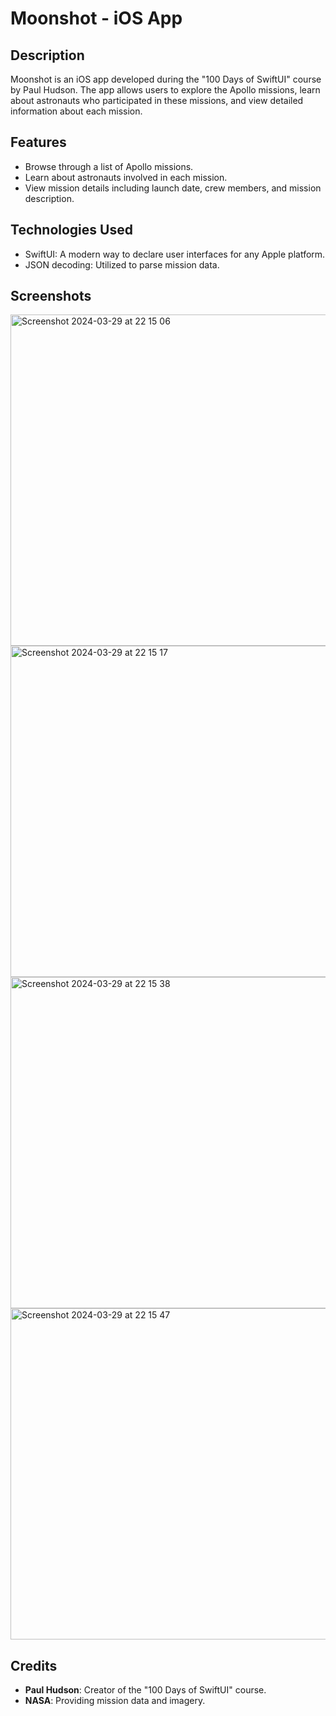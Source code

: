 # Moonshot - iOS App

## Description
Moonshot is an iOS app developed during the "100 Days of SwiftUI" course by Paul Hudson. The app allows users to explore the Apollo missions, learn about astronauts who participated in these missions, and view detailed information about each mission. 

## Features
- Browse through a list of Apollo missions.
- Learn about astronauts involved in each mission.
- View mission details including launch date, crew members, and mission description.

## Technologies Used
- SwiftUI: A modern way to declare user interfaces for any Apple platform.
- JSON decoding: Utilized to parse mission data.


## Screenshots
<img width="530" alt="Screenshot 2024-03-29 at 22 15 06" src="https://github.com/vladdikhtia/Moonshot/assets/103335282/3804770f-59fc-424d-90b3-a87bcdd65681">
<img width="530" alt="Screenshot 2024-03-29 at 22 15 17" src="https://github.com/vladdikhtia/Moonshot/assets/103335282/93fd89b0-4160-421b-baba-c5415cddfb76">
<img width="530" alt="Screenshot 2024-03-29 at 22 15 38" src="https://github.com/vladdikhtia/Moonshot/assets/103335282/5198e951-effe-4b93-9475-132fcd91015f">
<img width="530" alt="Screenshot 2024-03-29 at 22 15 47" src="https://github.com/vladdikhtia/Moonshot/assets/103335282/b942b0fe-0c4b-476e-9341-55199c601868">

## Credits
- **Paul Hudson**: Creator of the "100 Days of SwiftUI" course.
- **NASA**: Providing mission data and imagery.
